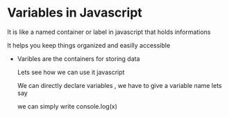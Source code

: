 <h1>Variables in Javascript </h1>

It is like a named container or label in javascript that holds informations

It helps you keep things organized and easilly accessible

<ul> <li> Varibles are the containers for storing data</li>

Lets see how we can use it javascript

We can directly declare variables , we have to give a variable name 
lets say

<!-- x=10; -->

we can simply write console.log(x)

<!-- Console.log.(x); -->